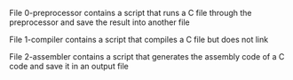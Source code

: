 File 0-preprocessor contains a script that runs a C file through the preprocessor and save the result into another file

File 1-compiler contains a script that compiles a C file but does not link

File 2-assembler contains a script that generates the assembly code of a C code and save it in an output file


